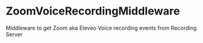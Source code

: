 # ZoomVoiceRecordingMiddleware
Middleware to get Zoom aka Eleveo Voice recording events from Recording Server
